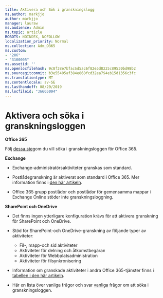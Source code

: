 ```yaml
---
title: Aktivera och Sök i granskningslogg
ms.author: markjjo
author: markjjo
manager: lauraw
ms.audience: Admin
ms.topic: article
ROBOTS: NOINDEX, NOFOLLOW
localization_priority: Normal
ms.collection: Adm_O365
ms.custom:
- "286"
- "3100005"
ms.assetid: ''
ms.openlocfilehash: 9c8f38e7bfac6d5ac6f82e5d8225c89530bd98b2
ms.sourcegitcommit: b3e55405af384e868fcd32ea794eb15d1356c3fc
ms.translationtype: MT
ms.contentlocale: sv-SE
ms.lasthandoff: 08/29/2019
ms.locfileid: "36665094"
---
```

# <a name="enable-and-search-the-audit-log"></a>Aktivera och söka i granskningsloggen

**Office 365**

Följ [dessa steg](https://docs.microsoft.com/office365/securitycompliance/search-the-audit-log-in-security-and-compliance#search-the-audit-log)om du vill söka i granskningsloggen för Office 365.

**Exchange**

- Exchange-administratörsaktiviteter granskas som standard.

- Postlådegranskning är aktiverat som standard i Office 365. Mer information finns i [den här artikeln](https://docs.microsoft.com/office365/securitycompliance/enable-mailbox-auditing).

- Office 365 grupp postlådor och postlådor för gemensamma mappar i Exchange Online stöder inte granskningsloggning.

**SharePoint och OneDrive**

- Det finns ingen ytterligare konfiguration krävs för att aktivera granskning för SharePoint och OneDrive.

- Stöd för SharePoint-och OneDrive-granskning av följande typer av aktiviteter:

    - Fil-, mapp-och sid aktiviteter
    - Aktiviteter för delning och åtkomstbegäran
    - Aktiviteter för Webbplatsadministration
    - Aktiviteter för filsynkronisering

- Information om granskade aktiviteter i andra Office 365-tjänster finns i [tabellen i den här artikeln](https://docs.microsoft.com/office365/securitycompliance/search-the-audit-log-in-security-and-compliance#audited-activities).

- Här en lista över vanliga frågor och svar [vanliga](https://docs.microsoft.com/office365/securitycompliance/search-the-audit-log-in-security-and-compliance#frequently-asked-questions) frågor om att söka i granskningsloggen.